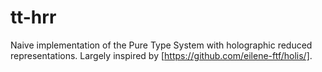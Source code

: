 # tt-hrr

Naive implementation of the Pure Type System with holographic reduced
representations. Largely inspired by [https://github.com/eilene-ftf/holis/].
